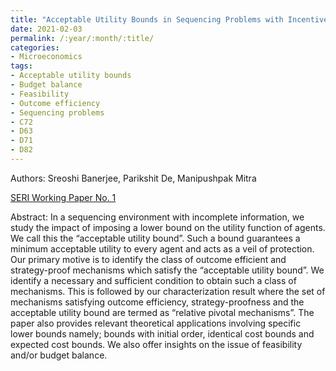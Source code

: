 ```yaml
---
title: "Acceptable Utility Bounds in Sequencing Problems with Incentives"
date: 2021-02-03
permalink: /:year/:month/:title/
categories:
- Microeconomics
tags:
- Acceptable utility bounds
- Budget balance
- Feasibility
- Outcome efficiency
- Sequencing problems
- C72
- D63
- D71
- D82
---
```


Authors: Sreoshi Banerjee, Parikshit De, Manipushpak Mitra  

[SERI Working Paper No. 1](/wp/banerjee_de_mitra_utility_bounds_sequencing_problems_sep_2020.pdf)  

Abstract: In a sequencing environment with incomplete information, we study the impact of imposing a lower bound on the utility function of agents. We call this the “acceptable utility bound”. Such a bound guarantees a minimum acceptable utility to every agent and acts as a veil of protection. Our primary motive is to identify the class of outcome efficient and strategy-proof mechanisms which satisfy the “acceptable utility bound”. We identify a necessary and sufficient condition to obtain such a class of mechanisms. This is followed by our characterization result where the set of mechanisms satisfying outcome efficiency, strategy-proofness and the acceptable utility bound are termed as “relative pivotal mechanisms”. The paper also provides relevant theoretical applications involving specific lower bounds namely; bounds with initial order, identical cost bounds and expected cost bounds. We also offer insights on the issue of feasibility and/or budget balance.  